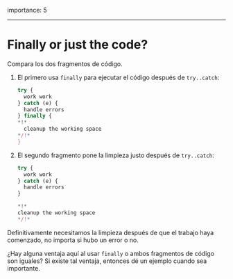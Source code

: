 importance: 5

---

# Finally or just the code?

Compara los dos fragmentos de código.

1. El primero usa `finally` para ejecutar el código después de `try..catch`:

    ```js
    try {
      work work
    } catch (e) {
      handle errors
    } finally {
    *!*
      cleanup the working space
    */!*
    }
    ```
2. El segundo fragmento pone la limpieza justo después de `try..catch`:

    ```js
    try {
      work work
    } catch (e) {
      handle errors
    }

    *!*
    cleanup the working space
    */!*
    ```

Definitivamente necesitamos la limpieza después de que el trabajo haya comenzado, no importa si hubo un error o no.

¿Hay alguna ventaja aquí al usar `finally` o ambos fragmentos de código son iguales? Si existe tal ventaja, entonces dé un ejemplo cuando sea importante.
